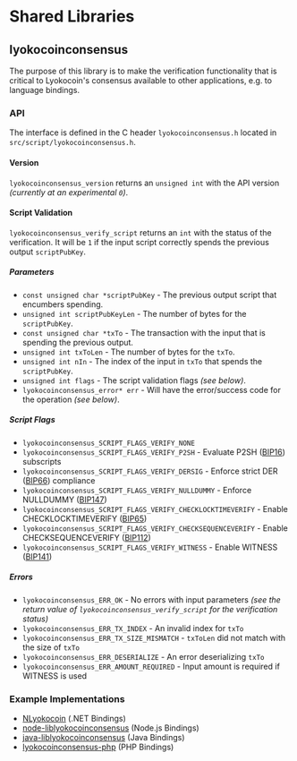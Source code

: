 Shared Libraries
================

## lyokocoinconsensus

The purpose of this library is to make the verification functionality that is critical to Lyokocoin's consensus available to other applications, e.g. to language bindings.

### API

The interface is defined in the C header `lyokocoinconsensus.h` located in  `src/script/lyokocoinconsensus.h`.

#### Version

`lyokocoinconsensus_version` returns an `unsigned int` with the API version *(currently at an experimental `0`)*.

#### Script Validation

`lyokocoinconsensus_verify_script` returns an `int` with the status of the verification. It will be `1` if the input script correctly spends the previous output `scriptPubKey`.

##### Parameters
- `const unsigned char *scriptPubKey` - The previous output script that encumbers spending.
- `unsigned int scriptPubKeyLen` - The number of bytes for the `scriptPubKey`.
- `const unsigned char *txTo` - The transaction with the input that is spending the previous output.
- `unsigned int txToLen` - The number of bytes for the `txTo`.
- `unsigned int nIn` - The index of the input in `txTo` that spends the `scriptPubKey`.
- `unsigned int flags` - The script validation flags *(see below)*.
- `lyokocoinconsensus_error* err` - Will have the error/success code for the operation *(see below)*.

##### Script Flags
- `lyokocoinconsensus_SCRIPT_FLAGS_VERIFY_NONE`
- `lyokocoinconsensus_SCRIPT_FLAGS_VERIFY_P2SH` - Evaluate P2SH ([BIP16](https://github.com/lyokocoin/bips/blob/master/bip-0016.mediawiki)) subscripts
- `lyokocoinconsensus_SCRIPT_FLAGS_VERIFY_DERSIG` - Enforce strict DER ([BIP66](https://github.com/lyokocoin/bips/blob/master/bip-0066.mediawiki)) compliance
- `lyokocoinconsensus_SCRIPT_FLAGS_VERIFY_NULLDUMMY` - Enforce NULLDUMMY ([BIP147](https://github.com/lyokocoin/bips/blob/master/bip-0147.mediawiki))
- `lyokocoinconsensus_SCRIPT_FLAGS_VERIFY_CHECKLOCKTIMEVERIFY` - Enable CHECKLOCKTIMEVERIFY ([BIP65](https://github.com/lyokocoin/bips/blob/master/bip-0065.mediawiki))
- `lyokocoinconsensus_SCRIPT_FLAGS_VERIFY_CHECKSEQUENCEVERIFY` - Enable CHECKSEQUENCEVERIFY ([BIP112](https://github.com/lyokocoin/bips/blob/master/bip-0112.mediawiki))
- `lyokocoinconsensus_SCRIPT_FLAGS_VERIFY_WITNESS` - Enable WITNESS ([BIP141](https://github.com/lyokocoin/bips/blob/master/bip-0141.mediawiki))

##### Errors
- `lyokocoinconsensus_ERR_OK` - No errors with input parameters *(see the return value of `lyokocoinconsensus_verify_script` for the verification status)*
- `lyokocoinconsensus_ERR_TX_INDEX` - An invalid index for `txTo`
- `lyokocoinconsensus_ERR_TX_SIZE_MISMATCH` - `txToLen` did not match with the size of `txTo`
- `lyokocoinconsensus_ERR_DESERIALIZE` - An error deserializing `txTo`
- `lyokocoinconsensus_ERR_AMOUNT_REQUIRED` - Input amount is required if WITNESS is used

### Example Implementations
- [NLyokocoin](https://github.com/NicolasDorier/NLyokocoin/blob/master/NLyokocoin/Script.cs#L814) (.NET Bindings)
- [node-liblyokocoinconsensus](https://github.com/bitpay/node-liblyokocoinconsensus) (Node.js Bindings)
- [java-liblyokocoinconsensus](https://github.com/dexX7/java-liblyokocoinconsensus) (Java Bindings)
- [lyokocoinconsensus-php](https://github.com/Bit-Wasp/lyokocoinconsensus-php) (PHP Bindings)
